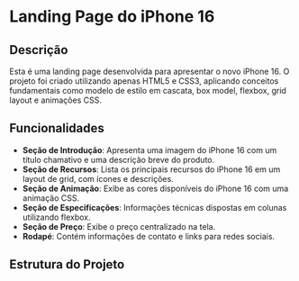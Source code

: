 # Landing Page do iPhone 16

## Descrição
Esta é uma landing page desenvolvida para apresentar o novo iPhone 16. O projeto foi criado utilizando apenas HTML5 e CSS3, aplicando conceitos fundamentais como modelo de estilo em cascata, box model, flexbox, grid layout e animações CSS.

## Funcionalidades
- **Seção de Introdução**: Apresenta uma imagem do iPhone 16 com um título chamativo e uma descrição breve do produto.
- **Seção de Recursos**: Lista os principais recursos do iPhone 16 em um layout de grid, com ícones e descrições.
- **Seção de Animação**: Exibe as cores disponíveis do iPhone 16 com uma animação CSS.
- **Seção de Especificações**: Informações técnicas dispostas em colunas utilizando flexbox.
- **Seção de Preço**: Exibe o preço centralizado na tela.
- **Rodapé**: Contém informações de contato e links para redes sociais.

## Estrutura do Projeto
